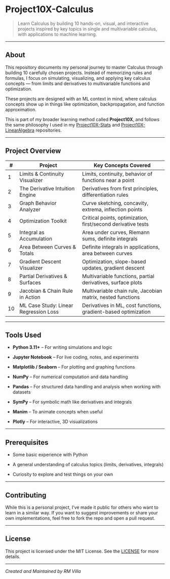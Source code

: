 # Project10X-Calculus

> Learn Calculus by building 10 hands-on, visual, and interactive projects inspired by key topics in single and multivariable calculus, with applications to machine learning.

---

## About

This repository documents my personal journey to master Calculus through building 10 carefully chosen projects. Instead of memorizing rules and formulas, I focus on simulating, visualizing, and applying key calculus concepts — from limits and derivatives to multivariable functions and optimization.

These projects are designed with an ML context in mind, where calculus concepts show up in things like optimization, backpropagation, and function approximation.

This is part of my broader learning method called **Project10X**, and follows the same philosophy I used in my [Project10X-Stats](https://github.com/eigenlambda123/Project10X-Stats.git) and [Project10X-LinearAlgebra](https://github.com/eigenlambda123/Project10X-Linear-Algebra.git) repositories.

---


## Project Overview

| #  | Project                                 | Key Concepts Covered                                                  |
|----|-----------------------------------------|------------------------------------------------------------------------|
| 1  | Limits & Continuity Visualizer          | Limits, continuity, behavior of functions near a point                |
| 2  | The Derivative Intuition Engine         | Derivatives from first principles, differentiation rules              |
| 3  | Graph Behavior Analyzer                 | Curve sketching, concavity, extrema, inflection points                |
| 4  | Optimization Toolkit                    | Critical points, optimization, first/second derivative tests          |
| 5  | Integral as Accumulation                | Area under curves, Riemann sums, definite integrals                   |
| 6  | Area Between Curves & Totals            | Definite integrals in applications, area between curves               |
| 7  | Gradient Descent Visualizer             | Optimization, slope-based updates, gradient descent                   |
| 8  | Partial Derivatives & Surfaces          | Multivariable functions, partial derivatives, surface plots           |
| 9  | Jacobian & Chain Rule in Action         | Multivariable chain rule, Jacobian matrix, nested functions           |
| 10 | ML Case Study: Linear Regression Loss   | Derivatives in ML, cost functions, gradient-based optimization        |


---

## Tools Used

- **Python 3.11+** – For writing simulations and logic

- **Jupyter Notebook** – For live coding, notes, and experiments

- **Matplotlib / Seaborn** – For plotting and graphing functions

- **NumPy** – For numerical computation and data handling

- **Pandas** – For structured data handling and analysis when working with datasets

- **SymPy** – For symbolic math like derivatives and integrals

- **Manim** – To animate concepts when useful

- **Plotly** – For interactive, 3D visualizations



---

## Prerequisites

- Some basic experience with Python
    
- A general understanding of calculus topics (limits, derivatives, integrals)
    
- Curiosity to explore and test things on your own
    

---

## Contributing

While this is a personal project, I’ve made it public for others who want to learn in a similar way. If you want to suggest improvements or share your own implementations, feel free to fork the repo and open a pull request.

---

## License

This project is licensed under the MIT License. See the [LICENSE](https://mit-license.org) for more details.

---

_Created and Maintained by RM Villa_

